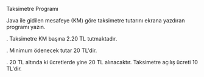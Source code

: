 Taksimetre Programı

Java ile gidilen mesafeye (KM) göre taksimetre tutarını ekrana yazdıran programı yazın.

 . Taksimetre KM başına 2.20 TL tutmaktadır. 

 . Minimum ödenecek tutar 20 TL'dir. 

 . 20 TL altında ki ücretlerde yine 20 TL alınacaktır.
Taksimetre açılış ücreti 10 TL'dir.